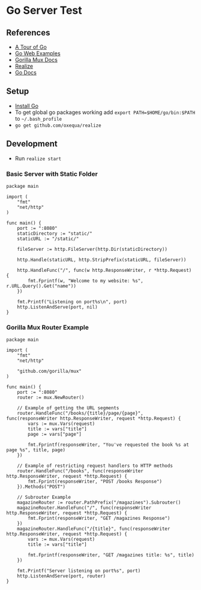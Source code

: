 # Go Server Test
## References

- [A Tour of Go](https://tour.golang.org)
- [Go Web Examples](https://gowebexamples.com)
- [Gorilla Mux Docs](https://github.com/gorilla/mux)
- [Realize](https://github.com/oxequa/realize)
- [Go Docs](https://golang.org/doc/)

## Setup

- [Install Go](https://golang.org/doc/install)
- To get global go packages working add `export PATH=$HOME/go/bin:$PATH` to `~/.bash_profile`
- `go get github.com/oxequa/realize`

## Development

- Run `realize start`

### Basic Server with Static Folder
```
package main

import (
	"fmt"
	"net/http"
)

func main() {
	port := ":8080"
	staticDirectory := "static/"
	staticURL := "/static/"

	fileServer := http.FileServer(http.Dir(staticDirectory))

	http.Handle(staticURL, http.StripPrefix(staticURL, fileServer))

	http.HandleFunc("/", func(w http.ResponseWriter, r *http.Request) {
		fmt.Fprintf(w, "Welcome to my website: %s", r.URL.Query().Get("name"))
	})

	fmt.Printf("Listening on port%s\n", port)
	http.ListenAndServe(port, nil)
}
```

### Gorilla Mux Router Example
```
package main

import (
	"fmt"
	"net/http"

	"github.com/gorilla/mux"
)

func main() {
	port := ":8080"
	router := mux.NewRouter()

	// Example of getting the URL segments
	router.HandleFunc("/books/{title}/page/{page}", func(responseWriter http.ResponseWriter, request *http.Request) {
		vars := mux.Vars(request)
		title := vars["title"]
		page := vars["page"]

		fmt.Fprintf(responseWriter, "You've requested the book %s at page %s", title, page)
	})

	// Example of restricting request handlers to HTTP methods
	router.HandleFunc("/books", func(responseWriter http.ResponseWriter, request *http.Request) {
		fmt.Fprint(responseWriter, "POST /books Response")
	}).Methods("POST")

	// Subrouter Example
	magazineRouter := router.PathPrefix("/magazines").Subrouter()
	magazineRouter.HandleFunc("/", func(responseWriter http.ResponseWriter, request *http.Request) {
		fmt.Fprint(responseWriter, "GET /magazines Response")
	})
	magazineRouter.HandleFunc("/{title}", func(responseWriter http.ResponseWriter, request *http.Request) {
		vars := mux.Vars(request)
		title := vars["title"]

		fmt.Fprintf(responseWriter, "GET /magazines title: %s", title)
	})

	fmt.Printf("Server listening on port%s", port)
	http.ListenAndServe(port, router)
}
```